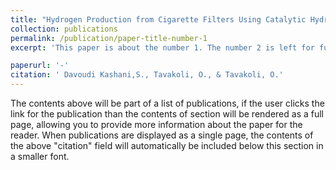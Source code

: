 ```yaml
---
title: "Hydrogen Production from Cigarette Filters Using Catalytic Hydrothermal Gasification Technology	"
collection: publications
permalink: /publication/paper-title-number-1
excerpt: 'This paper is about the number 1. The number 2 is left for future work.'

paperurl: '-'
citation: ' Davoudi Kashani,S., Tavakoli, O., & Tavakoli, O.'
---
```


The contents above will be part of a list of publications, if the user clicks the link for the publication than the contents of section will be rendered as a full page, allowing you to provide more information about the paper for the reader. When publications are displayed as a single page, the contents of the above "citation" field will automatically be included below this section in a smaller font.
